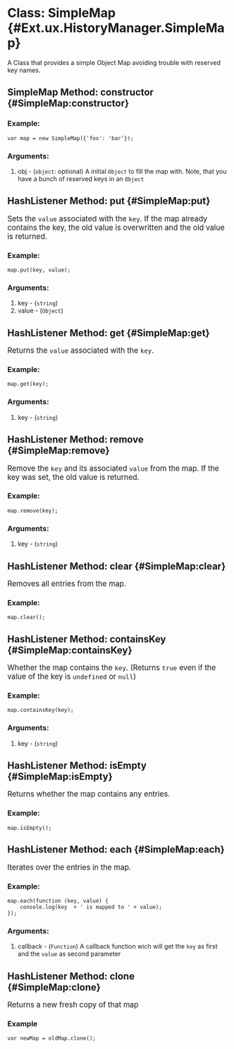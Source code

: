 Class: SimpleMap {#Ext.ux.HistoryManager.SimpleMap}
==========================================
A Class that provides a simple Object Map avoiding trouble with reserved key names.


SimpleMap Method: constructor {#SimpleMap:constructor}
---------------------------------
### Example:

	var map = new SimpleMap({'foo': 'bar'});

### Arguments:

1. obj - (`object`: optional) A initial `Object` to fill the map with. Note, that you have a bunch of reserved keys in an `Object`


HashListener Method: put {#SimpleMap:put}
--------------------------------
<big>Sets the `value` associated with the `key`. If the map already contains the key, the old value is overwritten and the old value is returned.</big>

### Example:

	map.put(key, value);
	
### Arguments:

1. key - (`string`) 
2. value - (`Object`)


HashListener Method: get {#SimpleMap:get}
--------------------------------
<big>Returns the `value` associated with the `key`.</big>

### Example:

	map.get(key);
	
### Arguments:

1. key - (`string`) 


HashListener Method: remove {#SimpleMap:remove}
--------------------------------
<big>Remove the `key` and its associated `value` from the map. If the key was set, the old value is returned.</big>

### Example:

	map.remove(key);
	
### Arguments:

1. key - (`string`) 


HashListener Method: clear {#SimpleMap:clear}
--------------------------------
<big>Removes all entries from the map.</big>

### Example:

	map.clear();
	

HashListener Method: containsKey {#SimpleMap:containsKey}
--------------------------------
<big>Whether the map contains the `key`. (Returns `true` even if the value of the key is `undefined` or `null`)</big>

### Example:

	map.containsKey(key);

### Arguments:

1. key - (`string`)


HashListener Method: isEmpty {#SimpleMap:isEmpty}
--------------------------------
<big>Returns whether the map contains any entries.</big>

### Example:

	map.isEmpty();
	
HashListener Method: each {#SimpleMap:each}
--------------------------------
<big>Iterates over the entries in the map.</big>

### Example:

	map.each(function (key, value) {
		console.log(key  + ' is mapped to ' + value);
	});

### Arguments:

1. callback - (`Function`) A callback function wich will get the `key` as first and the `value` as second parameter

HashListener Method: clone {#SimpleMap:clone}
--------------------------------
<big>Returns a new fresh copy of that map</big>

### Example

	var newMap = oldMap.clone();
	